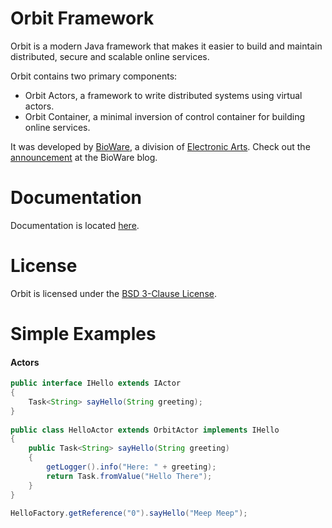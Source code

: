 Orbit Framework
=======

Orbit is a modern Java framework that makes it easier to build and maintain distributed, secure and scalable online services.

Orbit contains two primary components:
-  Orbit Actors, a framework to write distributed systems using virtual actors.
-  Orbit Container, a minimal inversion of control container for building online services.

It was developed by [BioWare](http://www.bioware.com), a division of [Electronic Arts](http://www.ea.com). Check out the [announcement](http://blog.bioware.com/2015/03/30/launching-into-orbit/) at the BioWare blog.

Documentation
=======

Documentation is located [here](http://orbit.bioware.com/).

License
=======
Orbit is licensed under the [BSD 3-Clause License](LICENSE).

Simple Examples
=======
#### Actors
```java
public interface IHello extends IActor
{
    Task<String> sayHello(String greeting);
}
 
public class HelloActor extends OrbitActor implements IHello
{
    public Task<String> sayHello(String greeting)
    {
        getLogger().info("Here: " + greeting);
        return Task.fromValue("Hello There");
    }
}
 
HelloFactory.getReference("0").sayHello("Meep Meep");
```
